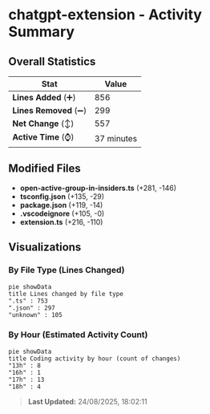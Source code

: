 # chatgpt-extension - Activity Summary 

## Overall Statistics

| Stat                   | Value                                                             |
| ---------------------- | ----------------------------------------------------------------- |
| **Lines Added** (➕)   | 856                                          |
| **Lines Removed** (➖) | 299                                        |
| **Net Change** (↕)    | 557                |
| **Active Time** (⌚)   | 37 minutes |


## Modified Files
- **open-active-group-in-insiders.ts** (+281, -146)
- **tsconfig.json** (+135, -29)
- **package.json** (+119, -14)
- **.vscodeignore** (+105, -0)
- **extension.ts** (+216, -110)

## Visualizations

### By File Type (Lines Changed)

```mermaid
pie showData
title Lines changed by file type
".ts" : 753
".json" : 297
"unknown" : 105
```

### By Hour (Estimated Activity Count)

```mermaid
pie showData
title Coding activity by hour (count of changes)
"13h" : 8
"16h" : 1
"17h" : 13
"18h" : 4
```


> **Last Updated:** 24/08/2025, 18:02:11